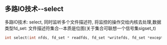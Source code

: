 ## 多路IO技术--select

多路IO技术: select, 同时监听多个文件描述符, 将监控的操作交给内核去处理,数据类型fd_set: 文件描述符集合--本质是位图(关于集合可联想一个信号集sigset_t)

```c
int select(int nfds, fd_set * readfds, fd_set *writefds, fd_set *exceptfds, struct timeval *timeout);
```
